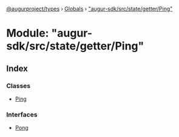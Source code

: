 [@augurproject/types](../README.md) › [Globals](../globals.md) › ["augur-sdk/src/state/getter/Ping"](_augur_sdk_src_state_getter_ping_.md)

# Module: "augur-sdk/src/state/getter/Ping"

## Index

### Classes

* [Ping](../classes/_augur_sdk_src_state_getter_ping_.ping.md)

### Interfaces

* [Pong](../interfaces/_augur_sdk_src_state_getter_ping_.pong.md)
